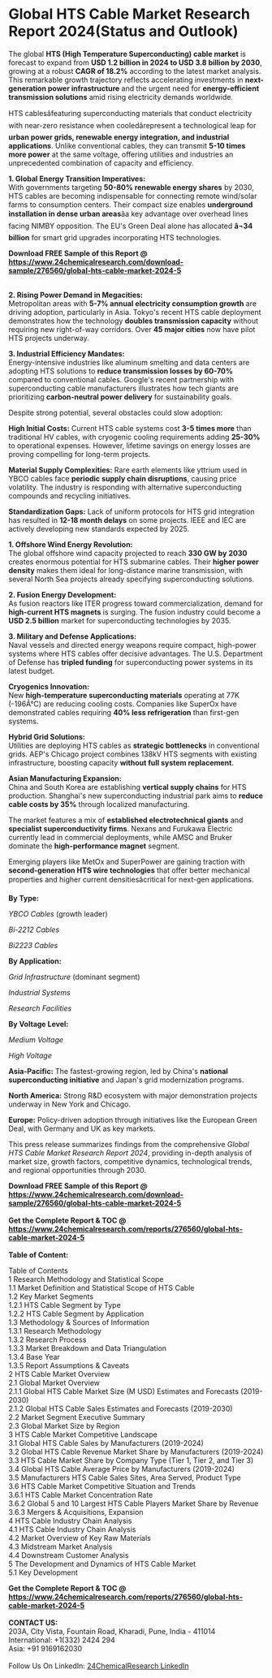 <h1>Global HTS Cable Market Research Report 2024(Status and Outlook)</h1><p>The global <strong>HTS (High Temperature Superconducting) cable market</strong> is forecast to expand from <strong>USD 1.2 billion in 2024 to USD 3.8 billion by 2030</strong>, growing at a robust <strong>CAGR of 18.2%</strong> according to the latest market analysis. This remarkable growth trajectory reflects accelerating investments in <strong>next-generation power infrastructure</strong> and the urgent need for <strong>energy-efficient transmission solutions</strong> amid rising electricity demands worldwide.</p><p>HTS cablesâfeaturing superconducting materials that conduct electricity with near-zero resistance when cooledârepresent a technological leap for <strong>urban power grids, renewable energy integration, and industrial applications</strong>. Unlike conventional cables, they can transmit <strong>5-10 times more power</strong> at the same voltage, offering utilities and industries an unprecedented combination of capacity and efficiency.</p><p><strong>1. Global Energy Transition Imperatives:</strong><br>
With governments targeting <strong>50-80% renewable energy shares</strong> by 2030, HTS cables are becoming indispensable for connecting remote wind/solar farms to consumption centers. Their compact size enables <strong>underground installation in dense urban areas</strong>âa key advantage over overhead lines facing NIMBY opposition. The EU's Green Deal alone has allocated <strong>â¬34 billion</strong> for smart grid upgrades incorporating HTS technologies.</p><div><b>Download FREE Sample of this Report @ 
            <a href="https://www.24chemicalresearch.com/download-sample/276560/global-hts-cable-market-2024-5">
            https://www.24chemicalresearch.com/download-sample/276560/global-hts-cable-market-2024-5</a></b></div><br><p><strong>2. Rising Power Demand in Megacities:</strong><br>
Metropolitan areas with <strong>5-7% annual electricity consumption growth</strong> are driving adoption, particularly in Asia. Tokyo's recent HTS cable deployment demonstrates how the technology <strong>doubles transmission capacity</strong> without requiring new right-of-way corridors. Over <strong>45 major cities</strong> now have pilot HTS projects underway.</p><p><strong>3. Industrial Efficiency Mandates:</strong><br>
Energy-intensive industries like aluminum smelting and data centers are adopting HTS solutions to <strong>reduce transmission losses by 60-70%</strong> compared to conventional cables. Google's recent partnership with superconducting cable manufacturers illustrates how tech giants are prioritizing <strong>carbon-neutral power delivery</strong> for sustainability goals.</p><p>Despite strong potential, several obstacles could slow adoption:</p><p><strong>High Initial Costs:</strong> Current HTS cable systems cost <strong>3-5 times more</strong> than traditional HV cables, with cryogenic cooling requirements adding <strong>25-30%</strong> to operational expenses. However, lifetime savings on energy losses are proving compelling for long-term projects.</p><p><strong>Material Supply Complexities:</strong> Rare earth elements like yttrium used in YBCO cables face <strong>periodic supply chain disruptions</strong>, causing price volatility. The industry is responding with alternative superconducting compounds and recycling initiatives.</p><p><strong>Standardization Gaps:</strong> Lack of uniform protocols for HTS grid integration has resulted in <strong>12-18 month delays</strong> on some projects. IEEE and IEC are actively developing new standards expected by 2025.</p><p><strong>1. Offshore Wind Energy Revolution:</strong><br>
The global offshore wind capacity projected to reach <strong>330 GW by 2030</strong> creates enormous potential for HTS submarine cables. Their <strong>higher power density</strong> makes them ideal for long-distance marine transmission, with several North Sea projects already specifying superconducting solutions.</p><p><strong>2. Fusion Energy Development:</strong><br>
As fusion reactors like ITER progress toward commercialization, demand for <strong>high-current HTS magnets</strong> is surging. The fusion industry could become a <strong>USD 2.5 billion</strong> market for superconducting technologies by 2035.</p><p><strong>3. Military and Defense Applications:</strong><br>
Naval vessels and directed energy weapons require compact, high-power systems where HTS cables offer decisive advantages. The U.S. Department of Defense has <strong>tripled funding</strong> for superconducting power systems in its latest budget.</p><p><strong>Cryogenics Innovation:</strong><br>
	New <strong>high-temperature superconducting materials</strong> operating at 77K (-196Â°C) are reducing cooling costs. Companies like SuperOx have demonstrated cables requiring <strong>40% less refrigeration</strong> than first-gen systems.</p><p><strong>Hybrid Grid Solutions:</strong><br>
	Utilities are deploying HTS cables as <strong>strategic bottlenecks</strong> in conventional grids. AEP's Chicago project combines 138kV HTS segments with existing infrastructure, boosting capacity <strong>without full system replacement</strong>.</p><p><strong>Asian Manufacturing Expansion:</strong><br>
	China and South Korea are establishing <strong>vertical supply chains</strong> for HTS production. Shanghai's new superconducting industrial park aims to <strong>reduce cable costs by 35%</strong> through localized manufacturing.</p><p>The market features a mix of <strong>established electrotechnical giants</strong> and <strong>specialist superconductivity firms</strong>. Nexans and Furukawa Electric currently lead in commercial deployments, while AMSC and Bruker dominate the <strong>high-performance magnet</strong> segment.</p><p>Emerging players like MetOx and SuperPower are gaining traction with <strong>second-generation HTS wire technologies</strong> that offer better mechanical properties and higher current densitiesâcritical for next-gen applications.</p><p><strong>By Type:</strong></p><p><em>YBCO Cables</em> (growth leader)</p><p><em>Bi-2212 Cables</em></p><p><em>Bi2223 Cables</em></p><p><strong>By Application:</strong></p><p><em>Grid Infrastructure</em> (dominant segment)</p><p><em>Industrial Systems</em></p><p><em>Research Facilities</em></p><p><strong>By Voltage Level:</strong></p><p><em>Medium Voltage</em></p><p><em>High Voltage</em></p><p><strong>Asia-Pacific:</strong> The fastest-growing region, led by China's <strong>national superconducting initiative</strong> and Japan's grid modernization programs.</p><p><strong>North America:</strong> Strong R&amp;D ecosystem with major demonstration projects underway in New York and Chicago.</p><p><strong>Europe:</strong> Policy-driven adoption through initiatives like the European Green Deal, with Germany and UK as key markets.</p><p>This press release summarizes findings from the comprehensive <em>Global HTS Cable Market Research Report 2024</em>, providing in-depth analysis of market size, growth factors, competitive dynamics, technological trends, and regional opportunities through 2030.</p><div><b>Download FREE Sample of this Report @ 
            <a href="https://www.24chemicalresearch.com/download-sample/276560/global-hts-cable-market-2024-5">
            https://www.24chemicalresearch.com/download-sample/276560/global-hts-cable-market-2024-5</a></b></div><br><div><b>Get the Complete Report & TOC @ 
            <a href="https://www.24chemicalresearch.com/reports/276560/global-hts-cable-market-2024-5">
            https://www.24chemicalresearch.com/reports/276560/global-hts-cable-market-2024-5</a></b></div><br>
            <b>Table of Content:</b><p>Table of Contents<br />
1 Research Methodology and Statistical Scope<br />
1.1 Market Definition and Statistical Scope of HTS Cable<br />
1.2 Key Market Segments<br />
1.2.1 HTS Cable Segment by Type<br />
1.2.2 HTS Cable Segment by Application<br />
1.3 Methodology & Sources of Information<br />
1.3.1 Research Methodology<br />
1.3.2 Research Process<br />
1.3.3 Market Breakdown and Data Triangulation<br />
1.3.4 Base Year<br />
1.3.5 Report Assumptions & Caveats<br />
2 HTS Cable Market Overview<br />
2.1 Global Market Overview<br />
2.1.1 Global HTS Cable Market Size (M USD) Estimates and Forecasts (2019-2030)<br />
2.1.2 Global HTS Cable Sales Estimates and Forecasts (2019-2030)<br />
2.2 Market Segment Executive Summary<br />
2.3 Global Market Size by Region<br />
3 HTS Cable Market Competitive Landscape<br />
3.1 Global HTS Cable Sales by Manufacturers (2019-2024)<br />
3.2 Global HTS Cable Revenue Market Share by Manufacturers (2019-2024)<br />
3.3 HTS Cable Market Share by Company Type (Tier 1, Tier 2, and Tier 3)<br />
3.4 Global HTS Cable Average Price by Manufacturers (2019-2024)<br />
3.5 Manufacturers HTS Cable Sales Sites, Area Served, Product Type<br />
3.6 HTS Cable Market Competitive Situation and Trends<br />
3.6.1 HTS Cable Market Concentration Rate<br />
3.6.2 Global 5 and 10 Largest HTS Cable Players Market Share by Revenue<br />
3.6.3 Mergers & Acquisitions, Expansion<br />
4 HTS Cable Industry Chain Analysis<br />
4.1 HTS Cable Industry Chain Analysis<br />
4.2 Market Overview of Key Raw Materials<br />
4.3 Midstream Market Analysis<br />
4.4 Downstream Customer Analysis<br />
5 The Development and Dynamics of HTS Cable Market <br />
5.1 Key Development</p><div><b>Get the Complete Report & TOC @ 
            <a href="https://www.24chemicalresearch.com/reports/276560/global-hts-cable-market-2024-5">
            https://www.24chemicalresearch.com/reports/276560/global-hts-cable-market-2024-5</a></b></div><br><b>CONTACT US:</b><br>
            203A, City Vista, Fountain Road, Kharadi, Pune, India - 411014<br>
            International: +1(332) 2424 294<br>
            Asia: +91 9169162030 <br><br>
            Follow Us On LinkedIn: <a href="https://www.linkedin.com/company/24chemicalresearch/">24ChemicalResearch LinkedIn</a>